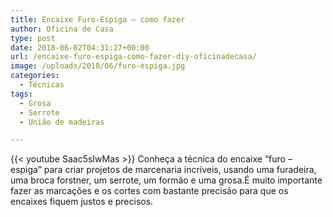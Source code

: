 ```yaml
---
title: Encaixe Furo-Espiga – como fazer
author: Oficina de Casa
type: post
date: 2018-06-02T04:31:27+00:00
url: /encaixe-furo-espiga-como-fazer-diy-oficinadecasa/
image: /uploads/2018/06/furo-espiga.jpg
categories:
  - Técnicas
tags:
  - Grosa
  - Serrote
  - União de madeiras

---
```

{{< youtube Saac5sIwMas >}}
Conheça a técnica do encaixe &#8220;furo &#8211; espiga&#8221; para criar projetos de marcenaria incríveis, usando uma furadeira, uma broca forstner, um serrote, um formão e uma grosa.É muito importante fazer as marcações e os cortes com bastante precisão para que os encaixes fiquem justos e precisos.
